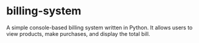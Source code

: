 # billing-system
A simple console-based billing system written in Python.   It allows users to view products, make purchases, and display the total bill.
